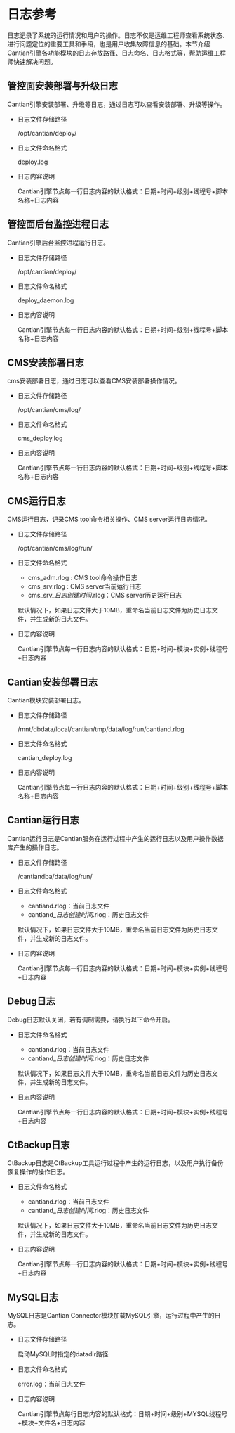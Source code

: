 # 日志参考<a name="ZH-CN_TOPIC_0000001782437266"></a>

日志记录了系统的运行情况和用户的操作。日志不仅是运维工程师查看系统状态、进行问题定位的重要工具和手段，也是用户收集故障信息的基础。本节介绍Cantian引擎各功能模块的日志存放路径、日志命名、日志格式等，帮助运维工程师快速解决问题。










## 管控面安装部署与升级日志<a name="ZH-CN_TOPIC_0000001990621057"></a>

Cantian引擎安装部署、升级等日志，通过日志可以查看安装部署、升级等操作。

-   日志文件存储路径

    /opt/cantian/deploy/

-   日志文件命名格式

    deploy.log

-   日志内容说明

    Cantian引擎节点每一行日志内容的默认格式：日期+时间+级别+线程号+脚本名称+日志内容

## 管控面后台监控进程日志<a name="ZH-CN_TOPIC_0000001990780901"></a>

Cantian引擎后台监控进程运行日志。

-   日志文件存储路径

    /opt/cantian/deploy/

-   日志文件命名格式

    deploy\_daemon.log

-   日志内容说明

    Cantian引擎节点每一行日志内容的默认格式：日期+时间+级别+线程号+脚本名称+日志内容

## CMS安装部署日志<a name="ZH-CN_TOPIC_0000001954981718"></a>

cms安装部署日志，通过日志可以查看CMS安装部署操作情况。

-   日志文件存储路径

    /opt/cantian/cms/log/

-   日志文件命名格式

    cms\_deploy.log

-   日志内容说明

    Cantian引擎节点每一行日志内容的默认格式：日期+时间+级别+线程号+脚本名称+日志内容

## CMS运行日志<a name="ZH-CN_TOPIC_0000001990621061"></a>

CMS运行日志，记录CMS tool命令相关操作、CMS server运行日志情况。

-   日志文件存储路径

    /opt/cantian/cms/log/run/

-   日志文件命名格式

    -   cms\_adm.rlog : CMS tool命令操作日志
    -   cms\_srv.rlog : CMS server当前运行日志
    -   cms\_srv\__日志创建时间_.rlog：CMS server历史运行日志

    默认情况下，如果日志文件大于10MB，重命名当前日志文件为历史日志文件，并生成新的日志文件。

-   日志内容说明

    Cantian引擎节点每一行日志内容的默认格式：日期+时间+模块+实例+线程号+日志内容

## Cantian安装部署日志<a name="ZH-CN_TOPIC_0000001990780905"></a>

Cantian模块安装部署日志。

-   日志文件存储路径

    /mnt/dbdata/local/cantian/tmp/data/log/run/cantiand.rlog

-   日志文件命名格式

    cantian\_deploy.log

-   日志内容说明

    Cantian引擎节点每一行日志内容的默认格式：日期+时间+级别+线程号+脚本名称+日志内容

## Cantian运行日志<a name="ZH-CN_TOPIC_0000001954981722"></a>

Cantian运行日志是Cantian服务在运行过程中产生的运行日志以及用户操作数据库产生的操作日志。

-   日志文件存储路径

    /cantiandba/data/log/run/

-   日志文件命名格式

    -   cantiand.rlog：当前日志文件
    -   cantiand\__日志创建时间_.rlog：历史日志文件

    默认情况下，如果日志文件大于10MB，重命名当前日志文件为历史日志文件，并生成新的日志文件。

-   日志内容说明

    Cantian引擎节点每一行日志内容的默认格式：日期+时间+模块+实例+线程号+日志内容

## Debug日志<a name="ZH-CN_TOPIC_0000001990621065"></a>

Debug日志默认关闭，若有调制需要，请执行以下命令开启。

-   日志文件命名格式

    -   cantiand.rlog：当前日志文件
    -   cantiand\__日志创建时间_.rlog：历史日志文件

    默认情况下，如果日志文件大于10MB，重命名当前日志文件为历史日志文件，并生成新的日志文件。

-   日志内容说明

    Cantian引擎节点每一行日志内容的默认格式：日期+时间+模块+实例+线程号+日志内容

## CtBackup日志<a name="ZH-CN_TOPIC_0000001990780909"></a>

CtBackup日志是CtBackup工具运行过程中产生的运行日志，以及用户执行备份恢复操作的操作日志。

-   日志文件命名格式

    -   cantiand.rlog：当前日志文件
    -   cantiand\__日志创建时间_.rlog：历史日志文件

    默认情况下，如果日志文件大于10MB，重命名当前日志文件为历史日志文件，并生成新的日志文件。

-   日志内容说明

    Cantian引擎节点每一行日志内容的默认格式：日期+时间+模块+实例+线程号+日志内容

## MySQL日志<a name="ZH-CN_TOPIC_0000001990628861"></a>

MySQL日志是Cantian Connector模块加载MySQL引擎，运行过程中产生的日志。

-   日志文件存储路径

    启动MySQL时指定的datadir路径

-   日志文件命名格式

    error.log：当前日志文件

-   日志内容说明

    Cantian引擎节点每行日志内容的默认格式：日期+时间+级别+MYSQL线程号+模块+文件名+日志内容

